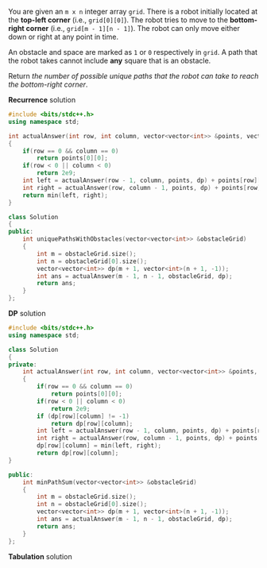 You are given an `m x n` integer array `grid`. There is a robot initially located at the **top-left corner** (i.e., `grid[0][0]`). The robot tries to move to the **bottom-right corner** (i.e., `grid[m - 1][n - 1]`). The robot can only move either down or right at any point in time.

An obstacle and space are marked as `1` or `0` respectively in `grid`. A path that the robot takes cannot include **any** square that is an obstacle.

Return _the number of possible unique paths that the robot can take to reach the bottom-right corner_.


**Recurrence** solution
```cpp
#include <bits/stdc++.h>
using namespace std;

int actualAnswer(int row, int column, vector<vector<int>> &points, vector<vector<int>> &dp)
{
    if(row == 0 && column == 0)
        return points[0][0];
    if(row < 0 || column < 0)
        return 2e9;
    int left = actualAnswer(row - 1, column, points, dp) + points[row][column];
    int right = actualAnswer(row, column - 1, points, dp) + points[row][column];
    return min(left, right);
}

class Solution
{
public:
    int uniquePathsWithObstacles(vector<vector<int>> &obstacleGrid)
    {
        int m = obstacleGrid.size();
        int n = obstacleGrid[0].size();
        vector<vector<int>> dp(m + 1, vector<int>(n + 1, -1));
        int ans = actualAnswer(m - 1, n - 1, obstacleGrid, dp);
        return ans;
    }
};
```



**DP** solution
```cpp
#include <bits/stdc++.h>
using namespace std;

class Solution
{
private:
    int actualAnswer(int row, int column, vector<vector<int>> &points, vector<vector<int>> &dp)
    {
        if(row == 0 && column == 0)
            return points[0][0];
        if(row < 0 || column < 0)
            return 2e9;
        if (dp[row][column] != -1)
            return dp[row][column];
        int left = actualAnswer(row - 1, column, points, dp) + points[row][column];
        int right = actualAnswer(row, column - 1, points, dp) + points[row][column];
        dp[row][column] = min(left, right);
        return dp[row][column];
}

public:
    int minPathSum(vector<vector<int>> &obstacleGrid)
    {
        int m = obstacleGrid.size();
        int n = obstacleGrid[0].size();
        vector<vector<int>> dp(m + 1, vector<int>(n + 1, -1));
        int ans = actualAnswer(m - 1, n - 1, obstacleGrid, dp);
        return ans;
    }
};
```



**Tabulation** solution

